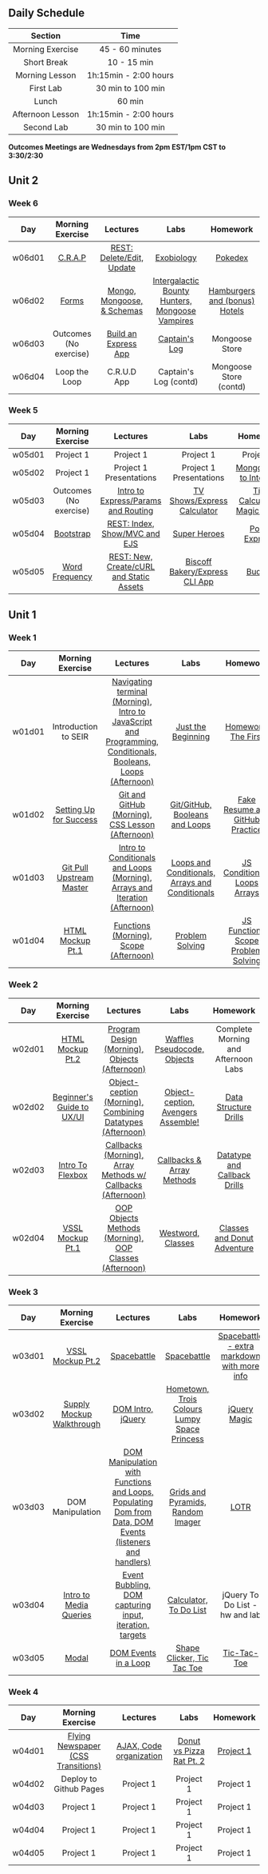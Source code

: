## Daily Schedule
| Section | Time |
|:--:|:---------:|
| Morning Exercise | 45 - 60 minutes |
| Short Break | 10 - 15 min |
| Morning Lesson | 1h:15min - 2:00 hours |
| First Lab | 30 min to 100 min |
| Lunch | 60 min |
| Afternoon Lesson | 1h:15min - 2:00 hours |
| Second Lab | 30 min to 100 min |

**Outcomes Meetings are Wednesdays from 2pm EST/1pm CST to 3:30/2:30**

## Unit 2

### Week 6
| Day | Morning Exercise | Lectures | Labs | Homework |
|:---:|:-----------:|:-------:|:-----------:|:-----------:|
| w06d01 | [C.R.A.P](./2_full_stack_dev/w06d01/morning_exercise/) | [REST: Delete/Edit, Update](./2_full_stack_dev/w06d01/instructor_notes/) | [Exobiology](./2_full_stack_dev/w06d01/student_labs/) | [Pokedex](./2_full_stack_dev/w06d01/homework/) |
| w06d02 | [Forms](./2_full_stack_dev/w06d02/morning_exercise/) | [Mongo, Mongoose, & Schemas](./2_full_stack_dev/w06d02/instructor_notes/) | [Intergalactic Bounty Hunters, Mongoose Vampires](./2_full_stack_dev/w06d02/student_labs/) | [Hamburgers and (bonus) Hotels](./2_full_stack_dev/w06d02/homework/) |
| w06d03 | Outcomes (No exercise) | [Build an Express App](./2_full_stack_dev/w06d03/instructor_notes/) | [Captain's Log](./2_full_stack_dev/w06d03/student_labs/) | Mongoose Store |
| w06d04 | Loop the Loop | C.R.U.D App | Captain's Log (contd) | Mongoose Store (contd) |

### Week 5
| Day | Morning Exercise | Lectures | Labs | Homework |
|:---:|:-----------:|:-------:|:-----------:|:-----------:|
| w05d01 | Project 1 | Project 1 | Project 1  | Project 1 |
| w05d02 | Project 1 | Project 1 Presentations | Project 1 Presentations | [Mongo/Intro to Internet](./2_full_stack_dev/w05d02/homework/) |
| w05d03 | Outcomes (No exercise) | [Intro to Express/Params and Routing](./2_full_stack_dev/w05d03/instructor_notes/) | [TV Shows/Express Calculator](./2_full_stack_dev/w05d03/student_labs/) | [Tip Calculator, Magic 8 Ball](./2_full_stack_dev/w05d03/homework/) |
| w05d04 | [Bootstrap](./2_full_stack_dev/w05d04/morning_exercise) | [REST: Index, Show/MVC and EJS](./2_full_stack_dev/w05d04/instructor_notes/) | [Super Heroes](./2_full_stack_dev/w05d04/student_labs/)| [Poke Express](./2_full_stack_dev/w05d04/homework/) |
| w05d05 | [Word Frequency](./2_full_stack_dev/w05d05/morning_exercise) | [REST: New, Create/cURL and Static Assets](./2_full_stack_dev/w05d05/instructor_notes/) | [Biscoff Bakery/Express CLI App](./2_full_stack_dev/w05d05/student_labs/) | [Budgtr](./2_full_stack_dev/w05d05/homework/) |

## Unit 1

### Week 1
| Day | Morning Exercise | Lectures | Labs | Homework |
|:---:|:-----------:|:-------:|:-----------:|:-----------:|
| w01d01 | Introduction to SEIR | [Navigating terminal (Morning), Intro to JavaScript and Programming, Conditionals, Booleans, Loops (Afternoon)](./1_front_end_development/w01d01/instructor_notes) | [Just the Beginning](./1_front_end_development/w01d01/student_labs/just_the_beginning.md) | [Homework, The First](./1_front_end_development/w01d01/homework/) |
| w01d02 | [Setting Up for Success](./1_front_end_development/w01d02/morning_exercise) | [Git and GitHub (Morning), CSS Lesson (Afternoon)](./1_front_end_development/w01d02/instructor_notes) | [Git/GitHub, Booleans and Loops](./1_front_end_development/w01d02/student_labs/booleans_and_loops.md) | [Fake Resume and GitHub Practice](./1_front_end_development/w01d02/homework/)|
| w01d03 | [Git Pull Upstream Master](./1_front_end_development/w01d03/morning_exercise) | [Intro to Conditionals and Loops (Morning), Arrays and Iteration (Afternoon)](./1_front_end_development/w01d03/instructor_notes) | [Loops and Conditionals, Arrays and Conditionals](./1_front_end_development/w01d03/student_labs/) | [JS Conditionals Loops Arrays](./1_front_end_development/w01d03/homework/) |
| w01d04 | [HTML Mockup Pt.1](./1_front_end_development/w01d04/morning_exercise) | [Functions (Morning), Scope (Afternoon)](./1_front_end_development/w01d04/instructor_notes) | [Problem Solving](./1_front_end_development/w01d04/student_labs) | [JS Functions Scope Problem Solving](./1_front_end_development/w01d04/homework/) |

### Week 2
| Day | Morning Exercise | Lectures | Labs | Homework |
|:---:|:-----------:|:-------:|:-----------:|:-----------:|
| w02d01 | [HTML Mockup Pt.2](./1_front_end_development/w02d01/morning_exercise) | [Program Design (Morning), Objects (Afternoon)](./1_front_end_development/w02d01/instructor_notes) | [Waffles Pseudocode, Objects](./1_front_end_development/w02d01/student_labs/) | Complete Morning and Afternoon Labs |
| w02d02 | [Beginner's Guide to UX/UI](./1_front_end_development/w02d02/morning_exercise/README.md) | [Object-ception (Morning), Combining Datatypes (Afternoon)](./1_front_end_development/w02d02/instructor_notes) | [Object-ception, Avengers Assemble!](./1_front_end_development/w02d02/student_labs/) | [Data Structure Drills](./1_front_end_development/w02d02/homework/) |
| w02d03 | [Intro To Flexbox](./1_front_end_development/w02d03/morning_exercise/README.md) | [Callbacks (Morning), Array Methods w/ Callbacks (Afternoon)](./1_front_end_development/w02d03/instructor_notes) | [Callbacks & Array Methods](./1_front_end_development/w02d03/student_labs/) | [Datatype and Callback Drills](./1_front_end_development/w02d03/homework/README.md) |
| w02d04 | [VSSL Mockup Pt.1](./1_front_end_development/w02d04/morning_exercise/README.md) | [OOP Objects Methods (Morning), OOP Classes (Afternoon)](./1_front_end_development/w02d04/instructor_notes) | [Westword, Classes](./1_front_end_development/w02d04/student_labs/) | [Classes and Donut Adventure](./1_front_end_development/w02d04/homework/README.md) |

### Week 3
| Day | Morning Exercise | Lectures | Labs | Homework |
|:---:|:-----------:|:-------:|:-----------:|:-----------:|
| w03d01 | [VSSL Mockup Pt.2](./1_front_end_development/w03d01/morning_exercise) | [Spacebattle](./1_front_end_development/w03d01/instructor_notes) | [Spacebattle](./1_front_end_development/w03d01/instructor_notes) | [Spacebattle - extra markdown with more info](./1_front_end_development/w03d01/homework/) |
| w03d02 | [Supply Mockup Walkthrough](./1_front_end_development/w03d02/morning_exercise) | [DOM Intro, jQuery](./1_front_end_development/w03d02/instructor_notes) | [Hometown, Trois Colours Lumpy Space Princess](./1_front_end_development/w03d02/student_labs) | [jQuery Magic](./1_front_end_development/w03d02/homework/README.md) |
| w03d03 | DOM Manipulation | [DOM Manipulation with Functions and Loops, Populating Dom from Data, DOM Events (listeners and handlers)](./1_front_end_development/w03d03/instructor_notes) | [Grids and Pyramids, Random Imager](./1_front_end_development/w03d03/student_labs) | [LOTR](./1_front_end_development/w03d03/homework/LOTR) |
| w03d04 | [Intro to Media Queries](./1_front_end_development/w03d04/morning_exercise/README.md) | [Event Bubbling, DOM capturing input, iteration, targets](./1_front_end_development/w03d04/instructor_notes) | [Calculator, To Do List](./1_front_end_development/w03d04/student_labs) | jQuery To Do List - hw and lab |
| w03d05 | [Modal](./1_front_end_development/w03d05/morning_exercise/README.md) | [DOM Events in a Loop](./1_front_end_development/w03d05/instructor_notes) | [Shape Clicker, Tic Tac Toe](./1_front_end_development/w03d05/student_labs) | [Tic-Tac-Toe](./1_front_end_development/w03d05/homework/) |

### Week 4
| Day | Morning Exercise | Lectures | Labs | Homework |
|:---:|:-----------:|:-------:|:-----------:|:-----------:|
| w04d01 | [Flying Newspaper (CSS Transitions)](./1_front_end_development/w04d01/morning_exercise) | [AJAX, Code organization](./1_front_end_development/w04d01/instructor_notes) | [Donut vs Pizza Rat Pt. 2](./1_front_end_development/w04d01/student_labs/)  | [Project 1](./7_project_files/project_1/README.md) |
| w04d02 | Deploy to Github Pages | Project 1 | Project 1 | Project 1 |
| w04d03 | Project 1 | Project 1 | Project 1 | Project 1 |
| w04d04 | Project 1 | Project 1 | Project 1 | Project 1 |
| w04d05 | Project 1 | Project 1 | Project 1 | Project 1 |
